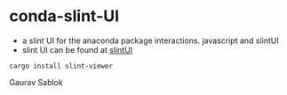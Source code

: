 # conda-slint-UI
- a slint UI for the anaconda package interactions. javascript and slintUI
- slint UI can be found at [slintUI](https://slint.dev/)
```
cargo install slint-viewer
```

Gaurav Sablok
